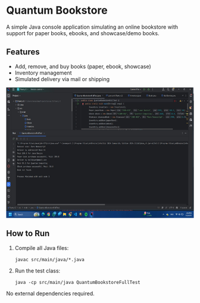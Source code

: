 # Quantum Bookstore

A simple Java console application simulating an online bookstore with support for paper books, ebooks, and showcase/demo books.

## Features

- Add, remove, and buy books (paper, ebook, showcase)
- Inventory management
- Simulated delivery via mail or shipping

<img src="https://github.com/sharara6/Fawry2/blob/master/screenshot.jpg" align="center" height="350" width="600"/>


## How to Run

1. Compile all Java files:
   ```
   javac src/main/java/*.java
   ```
2. Run the test class:
   ```
   java -cp src/main/java QuantumBookstoreFullTest
   ```

No external dependencies required.

